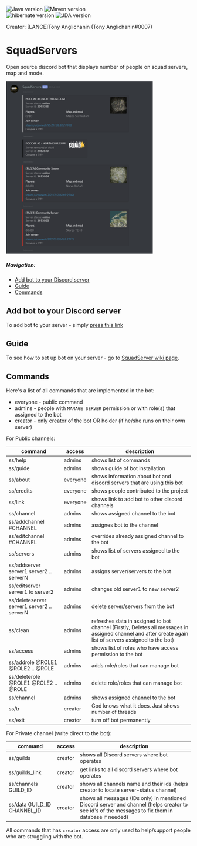 ![Java version](https://img.shields.io/badge/java%20version-12.0.1-red.svg)
![Maven version](https://img.shields.io/badge/maven%20version-3.6.0-red.svg)<br>
![hibernate version](https://img.shields.io/badge/hibernate%20version-5.4.2.Final-blue.svg)
![JDA version](https://img.shields.io/badge/jda%20version-4.BETA.0_4-blue.svg)

Creator: \[LANCE\]Tony Anglichanin (Tony Anglichanin#0007)


# SquadServers

Open source discord bot that displays number of people on squad servers, map and mode.

<img src="https://github.com/Antonio112009/squadServerStatus2.0/blob/master/screenshots/screensho1.png?raw=true" width="400" height="auto">

##### Navigation:
* [Add bot to your Discord server](#Add-bot-to-your-Discord-server)
* [Guide](##Guide)
* [Commands](#Commands)


## Add bot to your Discord server 

To add bot to your server - simply [press this link](https://discordapp.com/oauth2/authorize?client_id=562952086438936586&scope=bot&permissions=8)

## Guide
To see how to set up bot on your server - go to [SquadServer wiki page](https://github.com/Antonio112009/squadServerStatus2.0/wiki).

## Commands
Here's a list of all commands that are implemented in the bot:

* everyone - public command
* admins - people with `MANAGE SERVER` permission or with role(s) that assigned to the bot
* creator - only creator of the bot OR holder (if he/she runs on their own server)

For Public channels:

| command | access | description |
| ------- | ------ | ----------- |
| ss/help | admins| shows list of commands |
| ss/guide | admins | shows guide of bot installation |
| ss/about | everyone | shows information about bot and discord servers that are using this bot |
| ss/credits | everyone | shows people contributed to the project  |
| ss/link | everyone | shows link to add bot to other discord channels  |
| ss/channel | admins | shows assigned channel to the bot |
| ss/addchannel #CHANNEL | admins | assignes bot to the channel |
| ss/editchannel #CHANNEL | admins | overrides already assigned channel to the bot |
| ss/servers | admins |  shows list of servers assigned to the bot |
| ss/addserver server1 server2 .. serverN | admins | assigns server/servers to the bot |
| ss/editserver server1 to server2 | admins | changes old server1 to new server2 |
| ss/deleteserver server1 server2 .. serverN | admins | delete server/servers from the bot |
| ss/clean | admins | refreshes data in assigned to bot channel (Firstly, Deletes all messages in assigned channel and after create again list of servers assigned to the bot) |
| ss/access | admins | shows list of roles who have access permission to the bot |
| ss/addrole @ROLE1 @ROLE2 .. @ROLE | admins | adds role/roles that can manage bot |
| ss/deleterole @ROLE1 @ROLE2 .. @ROLE | admins | delete role/roles that can manage bot |
| ss/channel | admins | shows assigned channel to the bot |
| ss/tr | creator | God knows what it does. Just shows number of threads |
| ss/exit | creator | turn off bot permanently |

For Private channel (write direct to the bot):    

| command | access | description |
| ------- | ------ | ----------- |
| ss/guilds | creator | shows all Discord servers where bot operates |
| ss/guilds_link | creator | get links to all discord servers where bot operates |
| ss/channels GUILD_ID | creator | shows all channels name and their ids (helps creator to locate server-status channel) |
| ss/data GUILD_ID CHANNEL_ID | creator | shows all messages (IDs only) in mentioned Discord server and channel (helps creator to see id's of the messages to fix them in database if needed) |

All commands that has `creator` access are only used to help/support people who are struggling with the bot.



